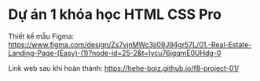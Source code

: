 # Dự án 1 khóa học HTML CSS Pro
Thiết kế mẫu Figma: https://www.figma.com/design/Zs7vjnMWc3jj09J94gr57L/01.-Real-Estate-Landing-Page-(Easy)-(1)?node-id=25-2&t=Iycu76jgqmE0UHdg-0

Link web sau khi hoàn thành: https://hehe-boiz.github.io/f8-project-01/
